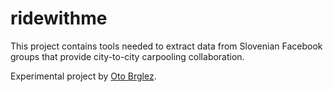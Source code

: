 # ridewithme

This project contains tools needed to extract data from Slovenian Facebook groups that provide city-to-city carpooling collaboration.

Experimental project by [Oto Brglez](https://otobrglez.opalab.com).

